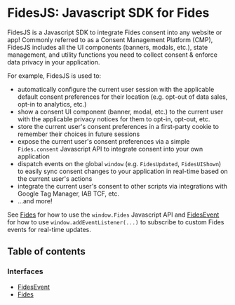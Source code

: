 # FidesJS: Javascript SDK for Fides

FidesJS is a Javascript SDK to integrate Fides consent into any website or
app! Commonly referred to as a Consent Management Platform (CMP), FidesJS
includes all the UI components (banners, modals, etc.), state management, and
utility functions you need to collect consent & enforce data privacy in your
application.

For example, FidesJS is used to:
- automatically configure the current user session with the applicable
default consent preferences for their location (e.g. opt-out of data sales,
opt-in to analytics, etc.)
- show a consent UI component (banner, modal, etc.) to the current user with
the applicable privacy notices for them to opt-in, opt-out, etc.
- store the current user's consent preferences in a first-party cookie to
remember their choices in future sessions
- expose the current user's consent preferences via a simple `Fides.consent`
Javascript API to integrate consent into your own application
- dispatch events on the global `window` (e.g. `FidesUpdated`,
`FidesUIShown`) to easily sync consent changes to your application in
real-time based on the current user's actions
- integrate the current user's consent to other scripts via integrations with
Google Tag Manager, IAB TCF, etc.
- ...and more!

See [Fides](interfaces/Fides.md) for how to use the `window.Fides` Javascript API and [FidesEvent](interfaces/FidesEvent.md) for how to use `window.addEventListener(...)` to subscribe to
custom Fides events for real-time updates.

## Table of contents

### Interfaces

- [FidesEvent](interfaces/FidesEvent.md)
- [Fides](interfaces/Fides.md)
